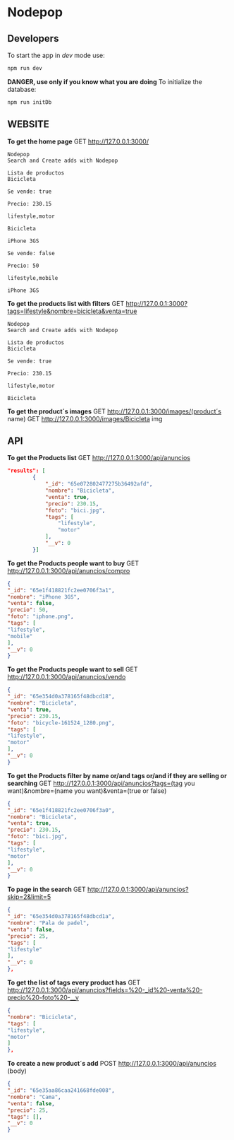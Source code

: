# Nodepop
## Developers
To start the app in *dev* mode use:
```js
npm run dev
```



**DANGER, use only if you know what you are doing**
To initialize the database:
```sh
npm run initDb
```



## WEBSITE
**To get the home page**
GET http://127.0.0.1:3000/
```
Nodepop
Search and Create adds with Nodepop

Lista de productos
Bicicleta

Se vende: true

Precio: 230.15

lifestyle,motor

Bicicleta

iPhone 3GS

Se vende: false

Precio: 50

lifestyle,mobile

iPhone 3GS
```


**To get the products list with filters**
GET http://127.0.0.1:3000?tags=lifestyle&nombre=bicicleta&venta=true
```
Nodepop
Search and Create adds with Nodepop

Lista de productos
Bicicleta

Se vende: true

Precio: 230.15

lifestyle,motor

Bicicleta

```



**To get the product´s images**
GET http://127.0.0.1:3000/images/(product´s name)
GET http://127.0.0.1:3000/images/Bicicleta
img




## API
**To get the Products list**
GET http://127.0.0.1:3000/api/anuncios
```json
"results": [
        {
            "_id": "65e072802477275b36492afd",
            "nombre": "Bicicleta",
            "venta": true,
            "precio": 230.15,
            "foto": "bici.jpg",
            "tags": [
                "lifestyle",
                "motor"
            ],
            "__v": 0
        }]
``` 


**To get the Products people want to buy**
GET http://127.0.0.1:3000/api/anuncios/compro
```json
{
"_id": "65e1f418821fc2ee0706f3a1",
"nombre": "iPhone 3GS",
"venta": false,
"precio": 50,
"foto": "iphone.png",
"tags": [
"lifestyle",
"mobile"
],
"__v": 0
}
```


**To get the Products people want to sell**
GET http://127.0.0.1:3000/api/anuncios/vendo
```json
{
"_id": "65e354d0a378165f48dbcd18",
"nombre": "Bicicleta",
"venta": true,
"precio": 230.15,
"foto": "bicycle-161524_1280.png",
"tags": [
"lifestyle",
"motor"
],
"__v": 0
}
```


**To get the Products filter by name or/and tags or/and if they are selling or searching**
GET http://127.0.0.1:3000/api/anuncios?tags=(tag you want)&nombre=(name you want)&venta=(true or false)
```json
{
"_id": "65e1f418821fc2ee0706f3a0",
"nombre": "Bicicleta",
"venta": true,
"precio": 230.15,
"foto": "bici.jpg",
"tags": [
"lifestyle",
"motor"
],
"__v": 0
}
```


**To page in the search**
GET http://127.0.0.1:3000/api/anuncios?skip=2&limit=5
```json
{
"_id": "65e354d0a378165f48dbcd1a",
"nombre": "Pala de padel",
"venta": false,
"precio": 25,
"tags": [
"lifestyle"
],
"__v": 0
},
```


**To get the list of tags every product has**
GET http://127.0.0.1:3000/api/anuncios?fields=%20-_id%20-venta%20-precio%20-foto%20-__v
```json
{
"nombre": "Bicicleta",
"tags": [
"lifestyle",
"motor"
]
},
```


**To create a new product´s add**
POST http://127.0.0.1:3000/api/anuncios (body)
```json
{
"_id": "65e35aa86caa241668fde008",
"nombre": "Cama",
"venta": false,
"precio": 25,
"tags": [],
"__v": 0
}
```



